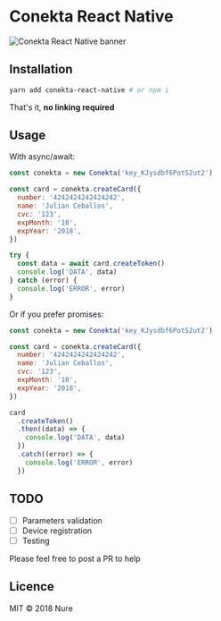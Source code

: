 # Conekta React Native

<img src="https://raw.githubusercontent.com/react-boilerplate/conekta-react-native/master/assets/banner.jpg" align="center" alt="Conekta React Native banner" />

## Installation

```bash
yarn add conekta-react-native # or npm i
```

That's it, **no linking required**

## Usage

With async/await:

```javascript
const conekta = new Conekta('key_KJysdbf6PotS2ut2')

const card = conekta.createCard({
  number: '4242424242424242',
  name: 'Julian Ceballos',
  cvc: '123',
  expMonth: '10',
  expYear: '2018',
})

try {
  const data = await card.createToken()
  console.log('DATA', data)
} catch (error) {
  console.log('ERROR', error)
}
```

Or if you prefer promises:

```javascript
const conekta = new Conekta('key_KJysdbf6PotS2ut2')

const card = conekta.createCard({
  number: '4242424242424242',
  name: 'Julian Ceballos',
  cvc: '123',
  expMonth: '10',
  expYear: '2018',
})

card
  .createToken()
  .then((data) => {
    console.log('DATA', data)
  })
  .catch((error) => {
    console.log('ERROR', error)
  })
```

## TODO

- [ ] Parameters validation
- [ ] Device registration
- [ ] Testing

Please feel free to post a PR to help

## Licence

MIT
&copy; 2018 Nure
